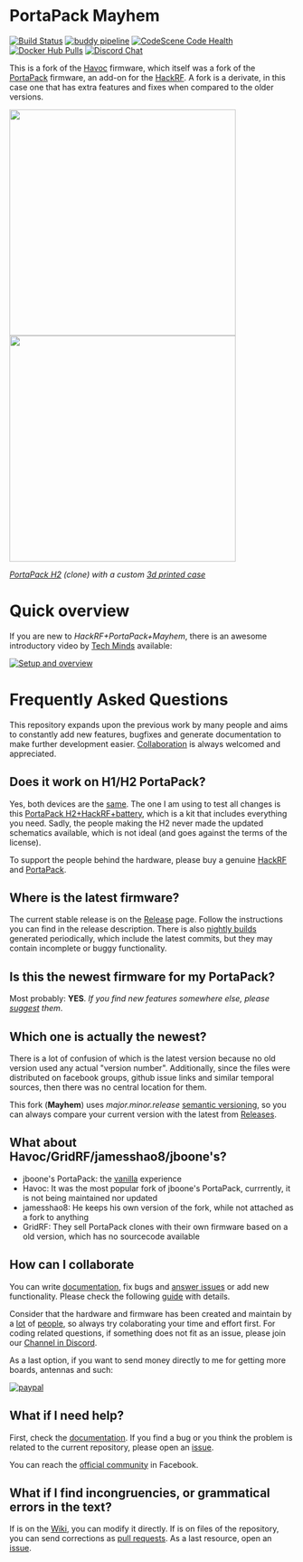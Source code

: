 # PortaPack Mayhem

[![Build Status](https://travis-ci.com/eried/portapack-mayhem.svg?branch=master)](https://travis-ci.com/eried/portapack-mayhem) [![buddy pipeline](https://app.buddy.works/eried/portapack/pipelines/pipeline/252276/badge.svg?token=48cd59d53de0589a8fbe26bc751d77a59a011cf72581da049343879402991c34 "buddy pipeline")](https://app.buddy.works/eried/portapack/pipelines/pipeline/252276) [![CodeScene Code Health](https://codescene.io/projects/8381/status-badges/code-health)](https://codescene.io/projects/8381) [![Docker Hub Pulls](https://img.shields.io/docker/pulls/eried/portapack.svg)](https://hub.docker.com/r/eried/portapack)
[![Discord Chat](https://img.shields.io/discord/719669764804444213.svg)](https://discord.gg/fU9PsKW)  

This is a fork of the [Havoc](https://github.com/furrtek/portapack-havoc/) firmware, which itself was a fork of the [PortaPack](https://github.com/sharebrained/portapack-hackrf) firmware, an add-on for the [HackRF](http://greatscottgadgets.com/hackrf/). A fork is a derivate, in this case one that has extra features and fixes when compared to the older versions.

[<img src="https://raw.githubusercontent.com/wiki/eried/portapack-mayhem/img/hw_overview_h2_front.png" height="400">](https://github.com/eried/portapack-mayhem/wiki/Hardware-overview) [<img src="https://raw.githubusercontent.com/wiki/eried/portapack-mayhem/img/hw_overview_h2_inside.png" height="400">](https://github.com/eried/portapack-mayhem/wiki/Hardware-overview#portapack-internals)

*[PortaPack H2](https://s.click.aliexpress.com/e/_dSMPvNo) (clone) with a custom [3d printed case](https://github.com/eried/portapack-mayhem/wiki/H2-Enclosure)*

# Quick overview

If you are new to *HackRF+PortaPack+Mayhem*, there is an awesome introductory video by [Tech Minds](https://www.youtube.com/channel/UC9a8Z6Sp6eb2s3O79pX5Zvg) available:

[![Setup and overview](https://img.youtube.com/vi/kjFB58Y1TAo/0.jpg)](https://www.youtube.com/watch?v=kjFB58Y1TAo)

# Frequently Asked Questions

This repository expands upon the previous work by many people and aims to constantly add new features, bugfixes and generate documentation to make further development easier.  [Collaboration](https://github.com/eried/portapack-mayhem/wiki/How-to-collaborate) is always welcomed and appreciated.

## Does it work on H1/H2 PortaPack?

Yes, both devices are the [same](https://github.com/eried/portapack-mayhem/wiki/First-steps). The one I am using to test all changes is this [PortaPack H2+HackRF+battery](https://s.click.aliexpress.com/e/_dSMPvNo), which is a kit that includes everything you need. Sadly, the people making the H2 never made the updated schematics available, which is not ideal (and goes against the terms of the license).

To support the people behind the hardware, please buy a genuine [HackRF](https://greatscottgadgets.com/hackrf/) and [PortaPack](https://store.sharebrained.com/products/portapack-for-hackrf-one-kit).

## Where is the latest firmware?

The current stable release is on the [Release](https://github.com/eried/portapack-mayhem/releases/latest) page. Follow the instructions you can find in the release description. There is also [nightly builds](https://github.com/eried/portapack-mayhem/releases/tag/nightly) generated periodically, which include the latest commits, but they may contain incomplete or buggy functionality.

## Is this the newest firmware for my PortaPack? 
Most probably: **YES**. *If you find new features somewhere else, please [suggest](https://github.com/eried/portapack-mayhem/issues/new/choose) them*.

## Which one is actually the newest?
There is a lot of confusion of which is the latest version because no old version used any actual "version number". Additionally, since the files were distributed on facebook groups, github issue links and similar temporal sources, then there was no central location for them. 

This fork (**Mayhem**) uses *major.minor.release* [semantic versioning](https://en.wikipedia.org/wiki/Software_versioning), so you can always compare your current version with the latest from [Releases](https://github.com/eried/portapack-mayhem/releases/latest).

## What about Havoc/GridRF/jamesshao8/jboone's?
* jboone's PortaPack: the [vanilla](https://en.wikipedia.org/wiki/Vanilla_software) experience
* Havoc: It was the most popular fork of jboone's PortaPack, currrently, it is not being maintained nor updated
* jamesshao8: He keeps his own version of the fork, while not attached as a fork to anything
* GridRF: They sell PortaPack clones with their own firmware based on a old version, which has no sourcecode available

## How can I collaborate
You can write [documentation](https://github.com/eried/portapack-mayhem/wiki), fix bugs and [answer issues](https://github.com/eried/portapack-mayhem/issues) or add new functionality. Please check the following [guide](https://github.com/eried/portapack-mayhem/wiki/How-to-collaborate) with details.

Consider that the hardware and firmware has been created and maintain by a [lot](https://github.com/mossmann/hackrf/graphs/contributors) of [people](https://github.com/eried/portapack-mayhem/graphs/contributors), so always try colaborating your time and effort first. For coding related questions, if something does not fit as an issue, please join our [Channel in Discord](https://discord.gg/fU9PsKW).

As a last option, if you want to send money directly to me for getting more boards, antennas and such:

[![paypal](https://www.paypalobjects.com/en_US/i/btn/btn_donate_LG.gif)](https://www.paypal.com/cgi-bin/webscr?cmd=_s-xclick&hosted_button_id=CBPQA4HRRPJQ6&source=url)

## What if I need help?
First, check the [documentation](https://github.com/eried/portapack-mayhem/wiki). If you find a bug or you think the problem is related to the current repository, please open an [issue](https://github.com/eried/portapack-mayhem/issues/new/choose).

You can reach the [official community](https://www.facebook.com/groups/177623356165819) in Facebook. 

## What if I find incongruencies, or grammatical errors in the text?
If is on the [Wiki](https://github.com/eried/portapack-mayhem/wiki), you can modify it directly. If is on files of the repository, you can send corrections as [pull requests](https://github.com/eried/portapack-mayhem/wiki/How-to-collaborate#coding-new-stuff-or-fixing-bugs). As a last resource, open an [issue](https://github.com/eried/portapack-mayhem/issues/new/choose).
